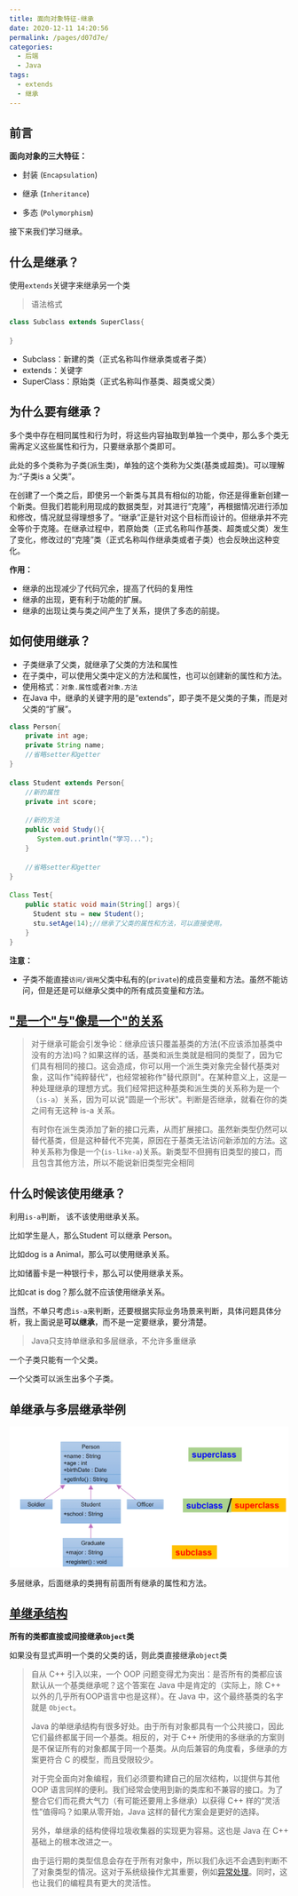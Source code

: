 ```yaml
---
title: 面向对象特征-继承
date: 2020-12-11 14:20:56
permalink: /pages/d07d7e/
categories:
  - 后端
  - Java
tags:
  - extends
  - 继承
---
```


## 前言

**面向对象的三大特征：**

- 封装 (`Encapsulation`)

- 继承 (`Inheritance`)

- 多态 (`Polymorphism`)

接下来我们学习继承。



## 什么是继承？

使用`extends`关键字来继承另一个类

> 语法格式

```java
class Subclass extends SuperClass{

}
```

- Subclass：新建的类（正式名称叫作继承类或者子类）
- extends：关键字
- SuperClass：原始类（正式名称叫作基类、超类或父类）



## 为什么要有继承？

多个类中存在相同属性和行为时，将这些内容抽取到单独一个类中，那么多个类无需再定义这些属性和行为，只要继承那个类即可。

此处的多个类称为子类(派生类)，单独的这个类称为父类(基类或超类)。可以理解为:“子类is a 父类”。

在创建了一个类之后，即使另一个新类与其具有相似的功能，你还是得重新创建一个新类。但我们若能利用现成的数据类型，对其进行“克隆”，再根据情况进行添加和修改，情况就显得理想多了。“继承”正是针对这个目标而设计的。但继承并不完全等价于克隆。在继承过程中，若原始类（正式名称叫作基类、超类或父类）发生了变化，修改过的“克隆”类（正式名称叫作继承类或者子类）也会反映出这种变化。

**作用：**

- 继承的出现减少了代码冗余，提高了代码的复用性
- 继承的出现，更有利于功能的扩展。
- 继承的出现让类与类之间产生了关系，提供了多态的前提。



## 如何使用继承？

- 子类继承了父类，就继承了父类的方法和属性
- 在子类中，可以使用父类中定义的方法和属性，也可以创建新的属性和方法。
- 使用格式：`对象.属性`或者`对象.方法`
- 在Java 中，继承的关键字用的是“extends”，即子类不是父类的子集，而是对父类的“扩展”。

~~~java
class Person{
    private int age;
    private String name;
    //省略setter和getter
}

class Student extends Person{
    //新的属性
    private int score;
    
    //新的方法
    public void Study(){
       System.out.println("学习...");
    }
    
    //省略setter和getter
}

Class Test{
    public static void main(String[] args){
      Student stu = new Student();
      stu.setAge(14);//继承了父类的属性和方法，可以直接使用。
    }
}
~~~

**注意：**

- 子类不能直接`访问/调用`父类中私有的(`private`)的成员变量和方法。虽然不能访问，但是还是可以继承父类中的所有成员变量和方法。





## ["是一个"与"像是一个"的关系](https://lingcoder.github.io/OnJava8/#/book/01-What-is-an-Object?id=quot是一个quot与quot像是一个quot的关系)

> 对于继承可能会引发争论：继承应该只覆盖基类的方法(不应该添加基类中没有的方法)吗？如果这样的话，基类和派生类就是相同的类型了，因为它们具有相同的接口。这会造成，你可以用一个派生类对象完全替代基类对象，这叫作"纯粹替代"，也经常被称作"替代原则"。在某种意义上，这是一种处理继承的理想方式。我们经常把这种基类和派生类的关系称为是一个（`is-a`）关系，因为可以说"圆是一个形状"。判断是否继承，就看在你的类之间有无这种 is-a 关系。
>
> 有时你在派生类添加了新的接口元素，从而扩展接口。虽然新类型仍然可以替代基类，但是这种替代不完美，原因在于基类无法访问新添加的方法。这种关系称为像是一个(`is-like-a`)关系。新类型不但拥有旧类型的接口，而且包含其他方法，所以不能说新旧类型完全相同



## 什么时候该使用继承？

利用`is-a`判断， 该不该使用继承关系。

比如学生是人，那么Student 可以继承 Person。

比如dog is a Animal，那么可以使用继承关系。

比如储蓄卡是一种银行卡，那么可以使用继承关系。

比如cat is dog？那么就不应该使用继承关系。



当然，不单只考虑`is-a`来判断，还要根据实际业务场景来判断，具体问题具体分析，我上面说是**可以继承**，而不是一定要继承，要分清楚。



> Java只支持单继承和多层继承，不允许多重继承

一个子类只能有一个父类。

一个父类可以派生出多个子类。



## 单继承与多层继承举例

![image-20201211143536292](https://raw.githubusercontent.com/SaulJWu/images/main/20201211143536.png)

多层继承，后面继承的类拥有前面所有继承的属性和方法。



## [单继承结构](https://lingcoder.github.io/OnJava8/#/book/01-What-is-an-Object?id=单继承结构)

**所有的类都直接或间接继承`Object`类**

如果没有显式声明一个类的父类的话，则此类直接继承`object`类

> 自从 C++ 引入以来，一个 OOP 问题变得尤为突出：是否所有的类都应该默认从一个基类继承呢？这个答案在 Java 中是肯定的（实际上，除 C++ 以外的几乎所有OOP语言中也是这样）。在 Java 中，这个最终基类的名字就是 `Object`。
>
> Java 的单继承结构有很多好处。由于所有对象都具有一个公共接口，因此它们最终都属于同一个基类。相反的，对于 C++ 所使用的多继承的方案则是不保证所有的对象都属于同一个基类。从向后兼容的角度看，多继承的方案更符合 C 的模型，而且受限较少。
>
> 对于完全面向对象编程，我们必须要构建自己的层次结构，以提供与其他 OOP 语言同样的便利。我们经常会使用到新的类库和不兼容的接口。为了整合它们而花费大气力（有可能还要用上多继承）以获得 C++ 样的“灵活性”值得吗？如果从零开始，Java 这样的替代方案会是更好的选择。
>
> 另外，单继承的结构使得垃圾收集器的实现更为容易。这也是 Java 在 C++ 基础上的根本改进之一。
>
> 由于运行期的类型信息会存在于所有对象中，所以我们永远不会遇到判断不了对象类型的情况。这对于系统级操作尤其重要，例如[异常处理](https://lingcoder.github.io/OnJava8/#/book/01-What-is-an-Object?id=异常处理)。同时，这也让我们的编程具有更大的灵活性。